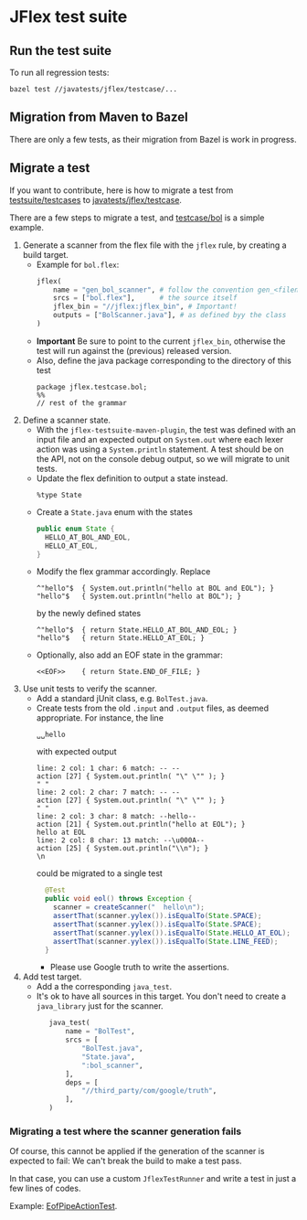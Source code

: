 # JFlex test suite

## Run the test suite

To run all regression tests:

    bazel test //javatests/jflex/testcase/...
    
## Migration from Maven to Bazel

There are only a few tests, as their migration from Bazel is work in progress.

## Migrate a test

If you want to contribute, here is how to migrate a test from
[testsuite/testcases](https://github.com/jflex-de/jflex/tree/master/testsuite/testcases)
to
[javatests/jflex/testcase](https://github.com/jflex-de/jflex/tree/master/javatests/jflex/testcase).

There are a few steps to migrate a test, and
[testcase/bol](https://github.com/jflex-de/jflex/tree/master/javatests/jflex/testcase/bol)
is a simple example.

1. Generate a scanner from the flex file with the `jflex` rule, by creating a
   build target.
   - Example for `bol.flex`:
     ```python
     jflex(
         name = "gen_bol_scanner", # follow the convention gen_<filename>_scanner
         srcs = ["bol.flex"],      # the source itself
         jflex_bin = "//jflex:jflex_bin", # Important!
         outputs = ["BolScanner.java"], # as defined byy the class
     )
     ```
   - **Important** Be sure to point to the current `jflex_bin`, otherwise the
     test will run against the (previous) released version.
   - Also, define the java package corresponding to the directory of this test
     ```text
     package jflex.testcase.bol;
     %%
     // rest of the grammar
     ```
2. Define a scanner state.
   - With the `jflex-testsuite-maven-plugin`, the test was defined with an input
     file and an expected output on `System.out` where each lexer action was
     using a `System.println` statement.
     A test should be on the API, not on the console debug output, so we will
     migrate to unit tests.
   - Update the flex definition to output a state instead.
     ```text
     %type State
     ```
   - Create a `State.java` enum with the states
     ```java
     public enum State {
       HELLO_AT_BOL_AND_EOL,
       HELLO_AT_EOL,
     }
     ```
   - Modify the flex grammar accordingly.
     Replace
     ```text
     ^"hello"$  { System.out.println("hello at BOL and EOL"); }
     "hello"$   { System.out.println("hello at BOL"); }
     ```
     by the newly defined states
     ```text
     ^"hello"$  { return State.HELLO_AT_BOL_AND_EOL; }
     "hello"$   { return State.HELLO_AT_EOL; }
     ```
   - Optionally, also add an EOF state in the grammar:
     ```text
     <<EOF>>    { return State.END_OF_FILE; }
     ```
3. Use unit tests to verify the scanner.
   - Add a standard jUnit class, e.g. `BolTest.java`.
   - Create tests from the old `.input` and `.output` files, as deemed
     appropriate.
     For instance, the line
     ```text
     ␣␣hello
     ```
     with expected output
     ```text
     line: 2 col: 1 char: 6 match: -- --
     action [27] { System.out.println( "\" \"" ); }
     " "
     line: 2 col: 2 char: 7 match: -- --
     action [27] { System.out.println( "\" \"" ); }
     " "
     line: 2 col: 3 char: 8 match: --hello--
     action [21] { System.out.println("hello at EOL"); }
     hello at EOL
     line: 2 col: 8 char: 13 match: --\u000A--
     action [25] { System.out.println("\\n"); }
     \n
     ```
     could be migrated to a single test
     ```java
       @Test
       public void eol() throws Exception {
         scanner = createScanner("  hello\n");
         assertThat(scanner.yylex()).isEqualTo(State.SPACE);
         assertThat(scanner.yylex()).isEqualTo(State.SPACE);
         assertThat(scanner.yylex()).isEqualTo(State.HELLO_AT_EOL);
         assertThat(scanner.yylex()).isEqualTo(State.LINE_FEED);
       }
     ```
     - Please use Google truth to write the assertions.
4. Add test target.
   - Add a the corresponding `java_test`.
   - It's ok to have all sources in this target.
     You don't need to create a `java_library` just for the scanner.
     ```python
        java_test(
            name = "BolTest",
            srcs = [
                "BolTest.java",
                "State.java",
                ":bol_scanner",
            ],
            deps = [
                "//third_party/com/google/truth",
            ],
        )
      ```
   

### Migrating a test where the scanner generation fails

Of course, this cannot be applied if the generation of the scanner is expected
to fail: We can't break the build to make a test pass.

In that case, you can use a custom `JflexTestRunner` and write a test in just a few lines of codes.

Example: [EofPipeActionTest](https://github.com/jflex-de/jflex/blob/master/javatests/jflex/testcase/action_pipe/EofPipeActionTest.java).

